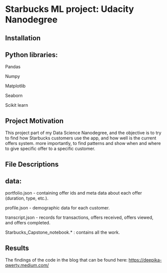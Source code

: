 
# Starbucks ML project: Udacity Nanodegree

## Installation
## Python libraries:
Pandas

Numpy

Matplotlib

Seaborn

Scikit learn

## Project Motivation

This project part of my Data Science Nanodegree, and the objective is to try to find how Starbucks customers use the app, and how well is the current offers system. more importantly, to find patterns and show when and where to give specific offer to a specific customer.

## File Descriptions
## data:

portfolio.json - containing offer ids and meta data about each offer (duration, type, etc.).

profile.json - demographic data for each customer.

transcript.json - records for transactions, offers received, offers viewed, and offers completed.

Starbucks_Capstone_notebook.* : contains all the work.

## Results
The findings of the code in the blog that can be found here:  https://deepika-qwerty.medium.com/

